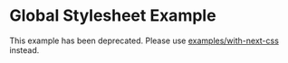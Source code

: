 # Global Stylesheet Example

This example has been deprecated. Please use [examples/with-next-css](../with-next-css) instead.
